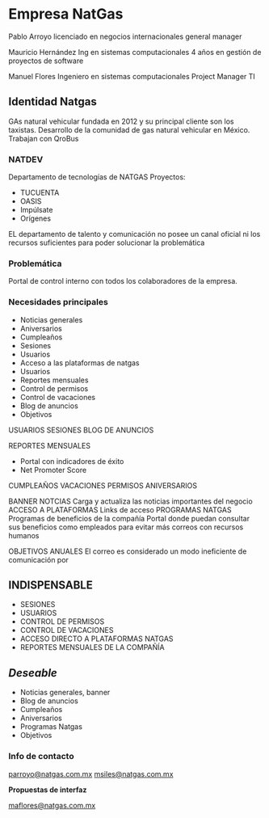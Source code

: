 # Empresa NatGas

Pablo Arroyo licenciado en negocios internacionales
general manager

Mauricio Hernández
Ing en sistemas computacionales
4 años en gestión de proyectos de software

Manuel Flores
Ingeniero en sistemas computacionales
Project Manager TI

## Identidad Natgas

GAs natural vehicular fundada en 2012 y su principal cliente son los taxistas. Desarrollo de la comunidad de gas natural vehicular en México.
Trabajan con QroBus

### NATDEV

Departamento de tecnologías de NATGAS
Proyectos:

- TUCUENTA
- OASIS
- Impúlsate
- Orígenes

EL departamento de talento y comunicación no posee un canal oficial ni los recursos suficientes para poder solucionar la problemática

### Problemática

Portal de control interno con todos los colaboradores de la empresa.

### Necesidades principales

- Noticias generales
- Aniversarios
- Cumpleaños
- Sesiones
- Usuarios
- Acceso a las plataformas de natgas
- Usuarios
- Reportes mensuales
- Control de permisos
- Control de vacaciones
- Blog de anuncios
- Objetivos

USUARIOS
SESIONES
BLOG DE ANUNCIOS

REPORTES MENSUALES

- Portal con indicadores de éxito
- Net Promoter Score

CUMPLEAÑOS
VACACIONES
PERMISOS
ANIVERSARIOS

BANNER NOTCIAS
 Carga y actualiza las noticias importantes del negocio
ACCESO A PLATAFORMAS
 Links de acceso
PROGRAMAS NATGAS
 Programas de beneficios de la compañía
 Portal donde puedan consultar sus beneficios como empleados para evitar más correos con recursos humanos

OBJETIVOS ANUALES
El correo es considerado un modo ineficiente de comunicación por

## INDISPENSABLE

- SESIONES
- USUARIOS
- CONTROL DE PERMISOS
- CONTROL DE VACACIONES
- ACCESO DIRECTO A PLATAFORMAS NATGAS
- REPORTES MENSUALES DE LA COMPAÑÍA

## *Deseable*

- Noticias generales, banner
- Blog de anuncios
- Cumpleaños
- Aniversarios
- Programas Natgas
- Objetivos

### Info de contacto

parroyo@natgas.com.mx
msiles@natgas.com.mx

**Propuestas de interfaz**

maflores@natgas.com.mx
